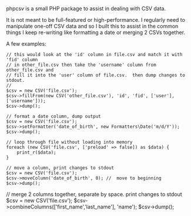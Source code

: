 phpcsv is a small PHP package to assist in dealing with CSV data.

It is not meant to be full-featured or high-performance.  I regularly need to
manipulate one-off CSV data and so I built this to assist in the common
things I keep re-writing like formatting a date or merging 2 CSVs together.

A few examples:

```
// this would look at the 'id' column in file.csv and match it with 'fid' column
// in other_file.csv then take the 'username' column from other_file.csv and
// fill it into the 'user' column of file.csv.  then dump changes to stdout.
//
$csv = new CSV('file.csv');
$csv->fillFrom(new CSV('other_file.csv'), 'id', 'fid', ['user'], ['username']));
$csv->dump();
```

```
// format a date column, dump output
$csv = new CSV('file.csv');
$csv->setFormatter('date_of_birth', new Formatters\Date('m/d/Y'));
$csv->dump();
```

```
// loop through file without loading into memory
foreach (new CSV('file.csv', ['preload' => false]) as $data) {
    print_r($data);
}
```

```
// move a column, print changes to stdout
$csv = new CSV('file.csv');
$csv->moveColumn('date_of_birth', 0); //  move to beginning
$csv->dump();

```
// merge 2 columns together, separate by space. print changes to stdout
$csv = new CSV('file.csv');
$csv->combineColumns(['first_name','last_name'], 'name');
$csv->dump();
```

